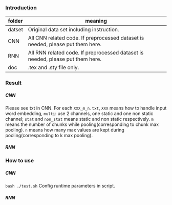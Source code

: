 ### Introduction
|  folder   | meaning  |
|  ----  | ----  |
| datset  | Original data set including instruction. |
| CNN  | All CNN related code. If preprocessed dataset is needed, please put them here. |
| RNN  | All RNN related code. If preprocessed dataset is needed, please put them here. |
| doc  | .tex and .sty file only. |


### Result
##### CNN
Please see txt in CNN. For each `XXX_m_n.txt`, `XXX` means how to handle input word embedding, `multi`: use 2 channels, one static and one non static channel; `stat` and `non_stat` means static and non static respectively. `m` means the number of chunks while pooling(corresponding to chunk max pooling). `n` means how many max values are kept during pooling(corresponding to k max pooling).

##### RNN

### How to use

##### CNN
```bash ./test.sh```
Config runtime parameters in script.

##### RNN
